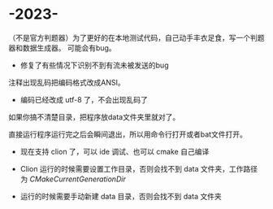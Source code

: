 # -2023-

（不是官方判题器）为了更好的在本地测试代码，自己动手丰衣足食，写一个判题器和数据生成器。
可能会有bug。
- 修复了有些情况下识别不到有流未被发送的bug

注释出现乱码把编码格式改成ANSI。
- 编码已经改成 utf-8 了，不会出现乱码了

如果你搞不清楚目录，把程序放data文件夹里就对了。

直接运行程序运行完之后会瞬间退出，所以用命令行打开或者bat文件打开。
- 现在支持 clion 了，可以 ide 调试、也可以 cmake 自己编译

- Clion 运行的时候需要设置工作目录，否则会找不到 data 文件夹，工作路径为 $CMakeCurrentGenerationDir$
- 运行的时候需要手动新建 data 目录，否则会找不到 data 文件夹

